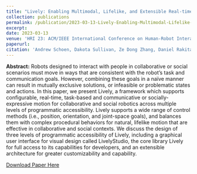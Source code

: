 ```yaml
---
title: "Lively: Enabling Multimodal, Lifelike, and Extensible Real-time Robot Motion"
collection: publications
permalink: /publication/2023-03-13-Lively-Enabling-Multimodal-Lifelike-and-Extensible-Real-time-Robot-Motion
excerpt:
date: 2023-03-13
venue: 'HRI 23: ACM/IEEE International Conference on Human-Robot Interaction'
paperurl:
citation: 'Andrew Schoen, Dakota Sullivan, Ze Dong Zhang, Daniel Rakita, and Bilge Mutlu. 2023. &quot;Lively: Enabling Multimodal, Lifelike, and Extensible Real-time Robot Motion.&quot; <i>In Proceedings of the 2023 ACM/IEEE International Conference on Human-Robot Interaction (HRI 23)</i>. Association for Computing Machinery, New York, NY, USA, 594–602.'
---
```


**Abstract:** Robots designed to interact with people in collaborative or social scenarios must move in ways that are consistent with the robot’s task and communication goals. However, combining these goals in a naïve manner can result in mutually exclusive solutions, or infeasible or problematic states and actions. In this paper, we present Lively, a framework which supports configurable, real-time, task-based and communicative or socially-expressive motion for collaborative and social robotics across multiple levels of programmatic accessibility. Lively supports a wide range of control methods (i.e., position, orientation, and joint-space goals), and balances them with complex procedural behaviors for natural, lifelike motion that are effective in collaborative and social contexts. We discuss the design of three levels of programmatic accessibility of Lively, including a graphical user interface for visual design called LivelyStudio, the core library Lively for full access to its capabilities for developers, and an extensible architecture for greater customizability and capability.

[Download Paper Here](https://www.researchgate.net/profile/Andrew-Schoen/publication/368923693_Lively_Enabling_Multimodal_Lifelike_and_Extensible_Real-time_Robot_Motion/links/6400c4a30cf1030a5667687b/Lively-Enabling-Multimodal-Lifelike-and-Extensible-Real-time-Robot-Motion.pdf)
